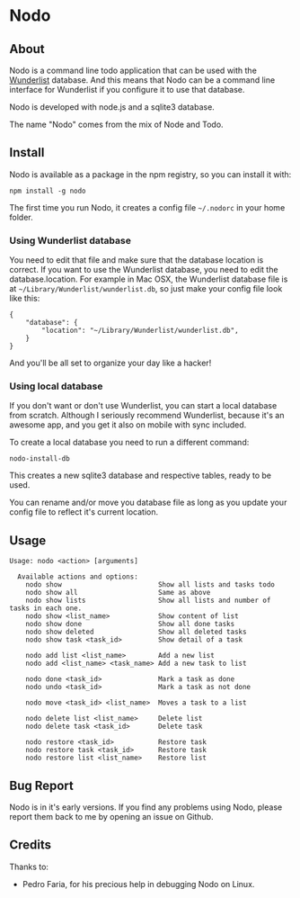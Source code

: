 # Nodo

## About

Nodo is a command line todo application that can be used with the [Wunderlist][0] database. And this means that Nodo can be a command line interface for Wunderlist if you configure it to use that database.

Nodo is developed with node.js and a sqlite3 database.

The name "Nodo" comes from the mix of Node and Todo.

## Install

Nodo is available as a package in the npm registry, so you can install it with:

    npm install -g nodo

The first time you run Nodo, it creates a config file `~/.nodorc` in your home folder.

### Using Wunderlist database
You need to edit that file and make sure that the database location is correct. If you want to use the Wunderlist database, you need to edit the database.location. For example in Mac OSX, the Wunderlist database file is at `~/Library/Wunderlist/wunderlist.db`, so just make your config file look like this:

    {
        "database": {
            "location": "~/Library/Wunderlist/wunderlist.db",
        }
    }

And you'll be all set to organize your day like a hacker!

### Using local database

If you don't want or don't use Wunderlist, you can start a local database from scratch. Although I seriously recommend Wunderlist, because it's an awesome app, and you get it also on mobile with sync included.

To create a local database you need to run a different command:

    nodo-install-db

This creates a new sqlite3 database and respective tables, ready to be used.

You can rename and/or move you database file as long as you update your config file to reflect it's current location.

## Usage

    Usage: nodo <action> [arguments]

      Available actions and options:
        nodo show                        Show all lists and tasks todo
        nodo show all                    Same as above
        nodo show lists                  Show all lists and number of tasks in each one.
        nodo show <list_name>            Show content of list
        nodo show done                   Show all done tasks
        nodo show deleted                Show all deleted tasks
        nodo show task <task_id>         Show detail of a task

        nodo add list <list_name>        Add a new list
        nodo add <list_name> <task_name> Add a new task to list

        nodo done <task_id>              Mark a task as done
        nodo undo <task_id>              Mark a task as not done

        nodo move <task_id> <list_name>  Moves a task to a list

        nodo delete list <list_name>     Delete list
        nodo delete task <task_id>       Delete task

        nodo restore <task_id>           Restore task
        nodo restore task <task_id>      Restore task
        nodo restore list <list_name>    Restore list

## Bug Report

Nodo is in it's early versions. If you find any problems using Nodo, please report them back to me by opening an issue on Github.

## Credits

Thanks to:

* Pedro Faria, for his precious help in debugging Nodo on Linux.

[0]: http://wunderlist.com
